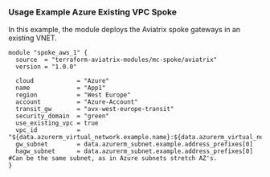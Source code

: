 ### Usage Example Azure Existing VPC Spoke

In this example, the module deploys the Aviatrix spoke gateways in an existing VNET.

```
module "spoke_aws_1" {
  source  = "terraform-aviatrix-modules/mc-spoke/aviatrix"
  version = "1.0.0"

  cloud            = "Azure"
  name             = "App1"
  region           = "West Europe"
  account          = "Azure-Account"
  transit_gw       = "avx-west-europe-transit"
  security_domain  = "green"
  use_existing_vpc = true
  vpc_id           = "${data.azurerm_virtual_network.example.name}:${data.azurerm_virtual_network.example.resource_group_name}"
  gw_subnet        = data.azurerm_subnet.example.address_prefixes[0]
  hagw_subnet      = data.azurerm_subnet.example.address_prefixes[0] #Can be the same subnet, as in Azure subnets stretch AZ's.
}
```